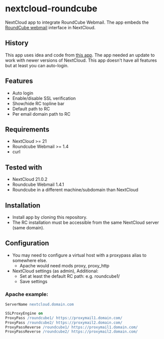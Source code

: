 # nextcloud-roundcube
NextCloud app to integrate RoundCube Webmail. The app embeds the [RoundCube webmail](https://roundcube.net/ "RoundCube's homepage") interface in NextCloud.

## History
This app uses idea and code from [this app](https://github.com/hypery2k/owncloud/tree/master/roundcube).
The app needed an update to work with newer versions of NextCloud. This app doesn't have all features but at least you can auto-login.

## Features
- Auto login
- Enable/disable SSL verification
- Show/hide RC topline bar
- Default path to RC
- Per email domain path to RC

## Requirements
- NextCloud >= 21
- Roundcube Webmail >= 1.4
- curl

## Tested with
- NextCloud 21.0.2
- Roundcube Webmail 1.4.1
- Roundcube in a different machine/subdomain than NextCloud

## Installation
- Install app by cloning this repository.
- The RC installation must be accessible from the same NextCloud server (same domain).

## Configuration
- You may need to configure a virtual host with a proxypass alias to somewhere else.
  - Apache would need mods proxy, proxy_http
- NextCloud settings (as admin), Additional:
  - Set at least the default RC path: e.g. roundcube1/
  - Save settings

### Apache example:

```apache
ServerName nextcloud.domain.com

SSLProxyEngine on
ProxyPass /roundcube1/ https://proxymail1.domain.com/
ProxyPass /roundcube2/ https://proxymail2.domain.com/
ProxyPassReverse /roundcube1/ https://proxymail1.domain.com/
ProxyPassReverse /roundcube2/ https://proxymail2.domain.com/
```
